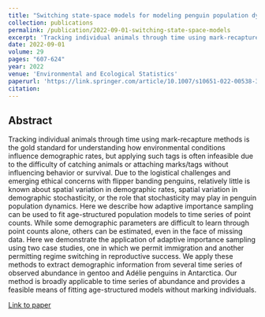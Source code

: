 ```yaml
---
title: "Switching state-space models for modeling penguin population dynamics"
collection: publications
permalink: /publication/2022-09-01-switching-state-space-models
excerpt: 'Tracking individual animals through time using mark-recapture methods is the gold standard for understanding how environmental conditions influence demographic rates, but applying such tags is often infeasible due to the difficulty of catching animals or attaching marks/tags without influencing behavior or survival. Due to the logistical challenges and emerging ethical concerns with flipper banding penguins, relatively little is known about spatial variation in demographic rates, spatial variation in demographic stochasticity, or the role that stochasticity may play in penguin population dynamics. Here we describe how adaptive importance sampling can be used to fit age-structured population models to time series of point counts. While some demographic parameters are difficult to learn through point counts alone, others can be estimated, even in the face of missing data. Here we demonstrate the application of adaptive importance sampling using two case studies, one in which we permit immigration and another permitting regime switching in reproductive success. We apply these methods to extract demographic information from several time series of observed abundance in gentoo and Adélie penguins in Antarctica. Our method is broadly applicable to time series of abundance and provides a feasible means of fitting age-structured models without marking individuals.'
date: 2022-09-01
volume: 29
pages: "607-624"
year: 2022
venue: 'Environmental and Ecological Statistics'
paperurl: 'https://link.springer.com/article/10.1007/s10651-022-00538-3'
citation: 
---
```


## Abstract
Tracking individual animals through time using mark-recapture methods is the gold standard for understanding how environmental conditions influence demographic rates, but applying such tags is often infeasible due to the difficulty of catching animals or attaching marks/tags without influencing behavior or survival. Due to the logistical challenges and emerging ethical concerns with flipper banding penguins, relatively little is known about spatial variation in demographic rates, spatial variation in demographic stochasticity, or the role that stochasticity may play in penguin population dynamics. Here we describe how adaptive importance sampling can be used to fit age-structured population models to time series of point counts. While some demographic parameters are difficult to learn through point counts alone, others can be estimated, even in the face of missing data. Here we demonstrate the application of adaptive importance sampling using two case studies, one in which we permit immigration and another permitting regime switching in reproductive success. We apply these methods to extract demographic information from several time series of observed abundance in gentoo and Adélie penguins in Antarctica. Our method is broadly applicable to time series of abundance and provides a feasible means of fitting age-structured models without marking individuals.

[Link to paper](https://link.springer.com/article/10.1007/s10651-022-00538-3)

